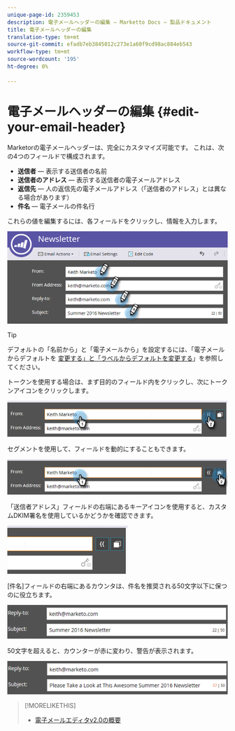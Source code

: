 ```yaml
---
unique-page-id: 2359453
description: 電子メールヘッダーの編集 — Marketto Docs — 製品ドキュメント
title: 電子メールヘッダーの編集
translation-type: tm+mt
source-git-commit: efadb7eb3845012c273e1a60f9cd98ac884eb543
workflow-type: tm+mt
source-wordcount: '195'
ht-degree: 0%

---
```



# 電子メールヘッダーの編集 {#edit-your-email-header}

Marketorの電子メールヘッダーは、完全にカスタマイズ可能です。 これは、次の4つのフィールドで構成されます。

* **送信者** — 表示する送信者の名前
* **送信者のアドレス** — 表示する送信者の電子メールアドレス
* **返信先** — 人の返信先の電子メールアドレス（「送信者のアドレス」とは異なる場合があります）
* **件名** — 電子メールの件名行

これらの値を編集するには、各フィールドをクリックし、情報を入力します。

![](assets/one-3.png)

>[!TIP]
>
>デフォルトの「名前から」と「電子メールから」を設定するには、「電子メールからデフォルトを [変更する」と「ラベルからデフォルトを変更する](/help/marketo/product-docs/administration/email-setup/change-the-default-from-email-and-from-label.md)」を参照してください。

トークンを使用する場合は、まず目的のフィールド内をクリックし、次にトークンアイコンをクリックします。

![](assets/two-3.png)

セグメントを使用して、フィールドを動的にすることもできます。

![](assets/three-2.png)

「送信者アドレス」フィールドの右端にあるキーアイコンを使用すると、カスタムDKIM署名を使用しているかどうかを確認できます。

![](assets/four-2.png)

[件名]フィールドの右端にあるカウンタは、件名を推奨される50文字以下に保つのに役立ちます。

![](assets/five-1.png)

50文字を超えると、カウンターが赤に変わり、警告が表示されます。

![](assets/six-1.png)

>[!MORELIKETHIS]
>
>* [電子メールエディタv2.0の概要](/help/marketo/product-docs/email-marketing/general/email-editor-2/email-editor-v2-0-overview.md)

